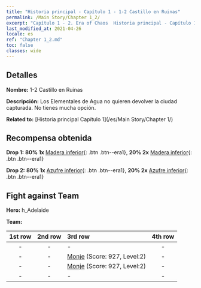 ```yaml
---
title: "Historia principal - Capítulo 1 - 1-2 Castillo en Ruinas"
permalink: /Main Story/Chapter 1_2/
excerpt: "Capítulo 1 - 2. Era of Chaos  Historia principal - Capítulo 1_2. 1-2 Castillo en Ruinas"
last_modified_at: 2021-04-26
locale: es
ref: "Chapter 1_2.md"
toc: false
classes: wide
---
```


## Detalles

 **Nombre:** 1-2 Castillo en Ruinas

 **Descripción:** Los Elementales de Agua no quieren devolver la ciudad capturada. No tienes mucha opción.

 **Related to:** [Historia principal Capítulo 1](/es/Main Story/Chapter 1/)

## Recompensa obtenida

 **Drop 1:** **80% 1x** [Madera inferior](/ItemsES/mat_1/){: .btn .btn--era1}, **20% 2x** [Madera inferior](/ItemsES/mat_1/){: .btn .btn--era1}

 **Drop 2:** **80% 1x** [Azufre inferior](/ItemsES/mat_3/){: .btn .btn--era1}, **20% 2x** [Azufre inferior](/ItemsES/mat_3/){: .btn .btn--era1}


## Fight against Team
 **Hero:** h_Adelaide

 **Team:**


  | 1st row | 2nd row | 3rd row | 4th row |
  |:----:|:----:|:----|:----:|
  | - | - | - | - |
  | - | - | [Monje](/es/units/Monk/) (Score: 927, Level:2)  | - |
  | - | - | [Monje](/es/units/Monk/) (Score: 927, Level:2)  | - |
  | - | - | - | - |


